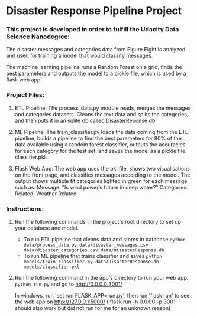 # Disaster Response Pipeline Project

### This project is developed in order to fulfill the Udacity Data Science Nanodegree:

The disaster messages and categories data from Figure Eight is analyzed and used for training a model that would classify messages.

The machine learning pipeline runs a Random Forest on a grid, finds the best parameters and outputs the model to a pickle file, which is used by a flask web app.

### Project Files:

1) ETL Pipeline:
The process_data.py module reads, merges the messages and categories datasets. Cleans the text data and splits the categories, and then puts it in an sqlite db called DisasterReponse.db.

1) ML Pipeline:
The train_classifier.py loads the data coming from the ETL pipeline, builds a pipeline to find the best parameters for 80% of the data available using a random forest classifier, outputs the accuracies for each category for the test set, and saves the model as a pickle file classifier.pkl.

1) Flask Web App:
The web app uses the pkl file, shows two visualisations on the front page, and classifies messages according to the model. The output shows multiple fit categories lighted in green for each message, such as: 
Message: "Is wind power’s future in deep water?"
Categories: Related, Weather Related

### Instructions:
1. Run the following commands in the project's root directory to set up your database and model.

    - To run ETL pipeline that cleans data and stores in database
        `python data/process_data.py data/disaster_messages.csv data/disaster_categories.csv data/DisasterResponse.db`
    - To run ML pipeline that trains classifier and saves
        `python models/train_classifier.py data/DisasterResponse.db models/classifier.pkl`

2. Run the following command in the app's directory to run your web app.
    `python run.py` and go to http://0.0.0.0:3001/
	
   In windows, run 'set run FLASK_APP=run.py', then run 'flask run' to see the web app on http://127.0.0.1:5000/ ('flask run -h 0.0.00 -p 3001' should also work but did not run for me for an unknown reason)
